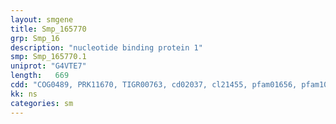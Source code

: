 ```yaml
---
layout: smgene
title: Smp_165770
grp: Smp_16
description: "nucleotide binding protein 1"
smp: Smp_165770.1
uniprot: "G4VTE7"
length:   669
cdd: "COG0489, PRK11670, TIGR00763, cd02037, cl21455, pfam01656, pfam10609"
kk: ns
categories: sm
---
```

